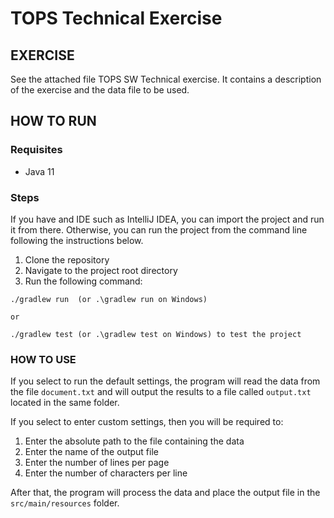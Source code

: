 # TOPS Technical Exercise

## EXERCISE
See the attached file TOPS SW Technical exercise.
It contains a description of the exercise and the data file to be used.

## HOW TO RUN
### Requisites
- Java 11

### Steps
If you have and IDE such as IntelliJ IDEA, you can import the project and run it from there. 
Otherwise, you can run the project from the command line
following the instructions below.

1. Clone the repository
2. Navigate to the project root directory
3. Run the following command:
```shell
./gradlew run  (or .\gradlew run on Windows)

or 

./gradlew test (or .\gradlew test on Windows) to test the project
```

### HOW TO USE
If you select to run the default settings, the program will read the data from the file `document.txt` 
and will output the results to a file called `output.txt` located in the same folder.

If you select to enter custom settings, then you will be required to:
1. Enter the absolute path to the file containing the data
2. Enter the name of the output file
3. Enter the number of lines per page
4. Enter the number of characters per line

After that, the program will process the data and place the output file in the `src/main/resources` folder.